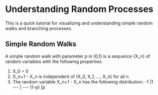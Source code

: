 # Understanding Random Processes

This is a quick tutorial for visualizing and understanding simple random walks and branching processes.

## Simple Random Walks

A simple random walk with parameter *p* in (0,1) is a sequence {X_n} of random variables with the following properties:
1. X_0 = 0
2. X_n+1 - X_n is independent of (X_0, X_1, ..., X_n) for all n
3. The random variable X_n+1 - X_n has the following distribution:
-1    |1     
--- | ---
(1-p) |p    




